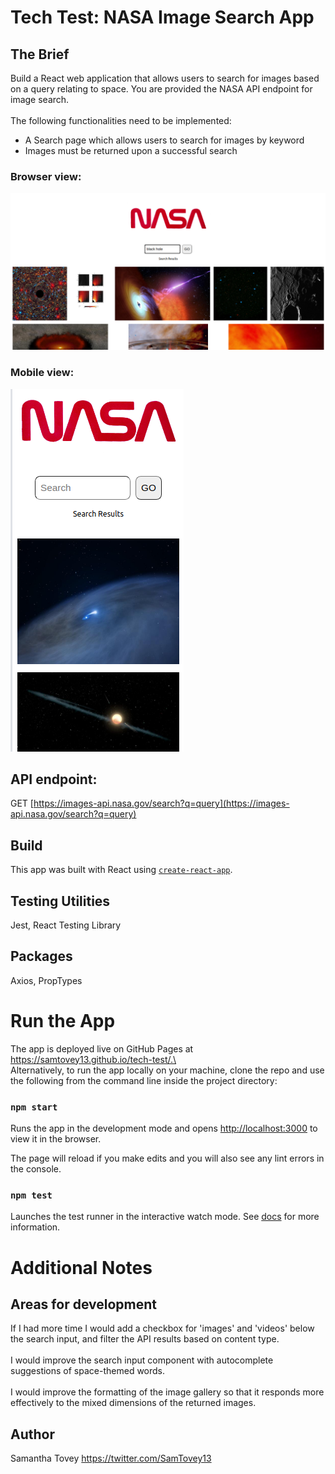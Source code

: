 # Tech Test: NASA Image Search App

## The Brief

Build a React web application that allows users to search for images based on a query relating to space. You are provided the NASA API endpoint for image search.\
\
The following functionalities need to be implemented:
* A Search page which allows users to search for images by keyword
* Images must be returned upon a successful search

### Browser view:
![browser screenshot](screenshot_browser.png)

### Mobile view:
![mobile screenshot](screenshot_mobile.png)

## API endpoint:

GET​​ ​​[https://images-api.nasa.gov/search?q=query](https://images-api.nasa.gov/search?q=query)

## Build

This app was built with React using [`create-react-app`](https://github.com/facebook/create-react-app).

## Testing Utilities

Jest, React Testing Library

## Packages

Axios, PropTypes

# Run the App

The app is deployed live on GitHub Pages at https://samtovey13.github.io/tech-test/.\
\
Alternatively, to run the app locally on your machine, clone the repo and use the following from the command line inside the project directory:

### `npm start`

Runs the app in the development mode and opens [http://localhost:3000](http://localhost:3000) to view it in the browser.

The page will reload if you make edits and you will also see any lint errors in the console.

### `npm test`

Launches the test runner in the interactive watch mode.
See [docs](https://facebook.github.io/create-react-app/docs/running-tests) for more information.

# Additional Notes

## Areas for development

If I had more time I would add a checkbox for 'images' and 'videos' below the search input, and filter the API results based on content type.\
\
I would improve the search input component with autocomplete suggestions of space-themed words.\
\
I would improve the formatting of the image gallery so that it responds more effectively to the mixed dimensions of the returned images.

## Author
Samantha Tovey 
https://twitter.com/SamTovey13